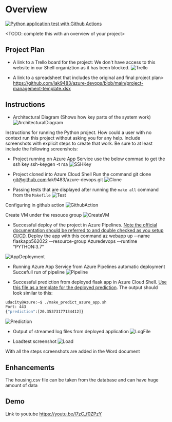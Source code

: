 # Overview

[![Python application test with Github Actions](https://github.com/lak9483/azure-devops/actions/workflows/pythonapp.yml/badge.svg)](https://github.com/lak9483/azure-devops/actions/workflows/pythonapp.yml)

<TODO: complete this with an overview of your project>

## Project Plan

* A link to a Trello board for the project:
We don't have access to this website in our Shell organiztion as it has been blocked.
![Trello](/Screenshots/Trello.png)

* A link to a spreadsheet that includes the original and final project plan>
https://github.com/lak9483/azure-devops/blob/main/project-management-template.xlsx
## Instructions


* Architectural Diagram (Shows how key parts of the system work)
![ArchitecturalDiagram](/Screenshots/ArchitecturalDiagram.png)

Instructions for running the Python project.  How could a user with no context run this project without asking you for any help.  Include screenshots with explicit steps to create that work. Be sure to at least include the following screenshots:

* Project running on Azure App Service
use the below commad to get the ssh key
ssh-keygen -t rsa
![SSHKey](/Screenshots/SSHKey.png)

* Project cloned into Azure Cloud Shell
Run the command git clone git@github.com:lak9483/azure-devops.git
![Clone](/Screenshots/GitClone.png)

* Passing tests that are displayed after running the `make all` command from the `Makefile`
![Test](/Screenshots/RunTest.png)

Configuring in github action
![GithubAction](/Screenshots/GithubAction.png)

Create VM under the resouce group
![CreateVM](/Screenshots/CreateVM.png)

* Successful deploy of the project in Azure Pipelines.  [Note the official documentation should be referred to and double checked as you setup CI/CD](https://docs.microsoft.com/en-us/azure/devops/pipelines/ecosystems/python-webapp?view=azure-devops).
Deploy the app with this command az webapp up --name flaskapp562022 --resource-group Azuredevops --runtime "PYTHON:3.7"

![AppDeployment](/Screenshots/AppDeployment.png)

* Running Azure App Service from Azure Pipelines automatic deployment
Succefull run of pipeline
![Pipeline](/Screenshots/Pipeline.png)

* Successful prediction from deployed flask app in Azure Cloud Shell.  [Use this file as a template for the deployed prediction](https://github.com/udacity/nd082-Azure-Cloud-DevOps-Starter-Code/blob/master/C2-AgileDevelopmentwithAzure/project/starter_files/flask-sklearn/make_predict_azure_app.sh).
The output should look similar to this:

```bash
udacity@Azure:~$ ./make_predict_azure_app.sh
Port: 443
{"prediction":[20.35373177134412]}
```
![Prediction](/Screenshots/Prediction.png)

* Output of streamed log files from deployed application
![LogFile](/Screenshots/LogFile.png)

* Loadtest screenshot
![Load](/Screenshots/Linttest.png)

With all the steps screenshots are added in the Word document

## Enhancements

The housing.csv file can be taken from the database and can have huge amount of data

## Demo 
Link to youtube
https://youtu.be/l7zC_f0ZPzY


